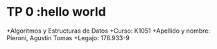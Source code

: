 
# TP 0 :hello world

+Algoritmos y Estructuras de Datos
+Curso: K1051
+Apellido y nombre: Pieroni, Agustin Tomas
+Legajo: 176.933-9

